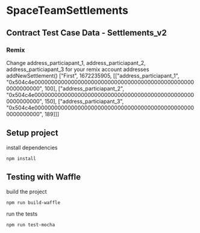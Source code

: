 # SpaceTeamSettlements

## Contract Test Case Data - Settlements_v2
### Remix
Change address_particiapant_1, address_particiapant_2, address_particiapant_3 for your remix account addresses
addNewSettlement()
["First", 1672235905, [["address_particiapant_1", "0x504c4e0000000000000000000000000000000000000000000000000000000000", 100], ["address_particiapant_2", "0x504c4e0000000000000000000000000000000000000000000000000000000000", 150], ["address_particiapant_3", "0x504c4e0000000000000000000000000000000000000000000000000000000000", 189]]]


## Setup project

install dependencies

`
npm install
`


## Testing with Waffle

build the project

`
npm run build-waffle
`

run the tests

`npm run test-mocha `